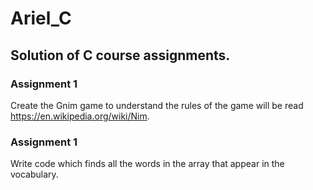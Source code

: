# Ariel_C

## Solution of C course assignments.

### Assignment 1

Create the Gnim game to understand the rules of the game will be read https://en.wikipedia.org/wiki/Nim.

### Assignment 1

Write code which finds all the words in the array that appear in the vocabulary.


